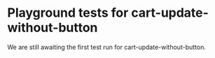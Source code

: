 # Playground tests for cart-update-without-button
We are still awaiting the first test run for cart-update-without-button.
